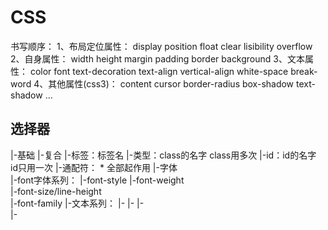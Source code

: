 # CSS
书写顺序：
1、布局定位属性：
  display
  position
  float
  clear
  lisibility
  overflow
2、自身属性：
  width
  height
  margin
  padding
  border
  background
3、文本属性：
  color
  font
  text-decoration
  text-align
  vertical-align
  white-space
  break-word
4、其他属性(css3)：
  content
  cursor
  border-radius
  box-shadow
  text-shadow
  ...
  
 ## 选择器
   |-基础
   |-复合
     |-标签：标签名
     |-类型：class的名字     class用多次
     |-id：id的名字          id只用一次
     |-通配符： * 全部起作用
   |-字体   
     |-font字体系列：
       |-font-style 
       |-font-weight  
       |-font-size/line-height  
       |-font-family
     |-文本系列：
       |-
       |-
       |-   
       |-
